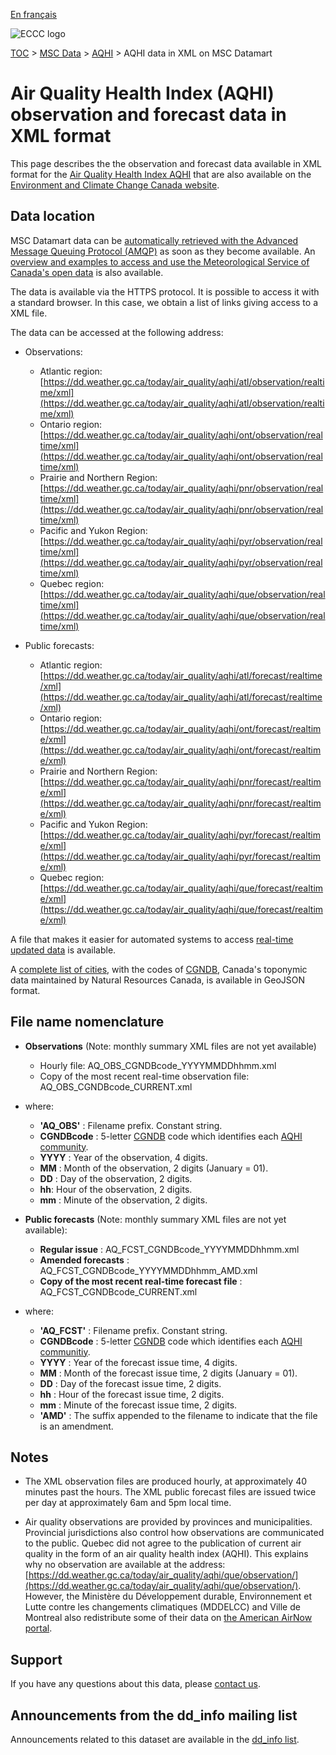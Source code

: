 [En français](readme_aqhi-datamartxml_fr.md)

![ECCC logo](../../img_eccc-logo.png)

[TOC](../../readme_en.md) > [MSC Data](../readme_en.md) > [AQHI](readme_aqhi_en.md) > AQHI data in XML on MSC Datamart

# Air Quality Health Index (AQHI) observation and forecast data in XML format

This page describes the the observation and forecast data available in XML format for the [Air Quality Health Index AQHI](readme_aqhi_en.md) that are also available on the [Environment and Climate Change Canada website](https://meteo.gc.ca/airquality/pages/index_e.html). 

## Data location

MSC Datamart data can be [automatically retrieved with the Advanced Message Queuing Protocol (AMQP)](../../msc-datamart/amqp_en.md) as soon as they become available. An [overview and examples to access and use the Meteorological Service of Canada's open data](../../usage/readme_en.md) is also available.

The data is available via the HTTPS protocol. It is possible to access it with a standard browser. In this case, we obtain a list of links giving access to a XML file.

The data can be accessed at the following address:

* Observations:

    * Atlantic region: [https://dd.weather.gc.ca/today/air_quality/aqhi/atl/observation/realtime/xml](https://dd.weather.gc.ca/today/air_quality/aqhi/atl/observation/realtime/xml)
    * Ontario region: [https://dd.weather.gc.ca/today/air_quality/aqhi/ont/observation/realtime/xml](https://dd.weather.gc.ca/today/air_quality/aqhi/ont/observation/realtime/xml)
    * Prairie and Northern Region: [https://dd.weather.gc.ca/today/air_quality/aqhi/pnr/observation/realtime/xml](https://dd.weather.gc.ca/today/air_quality/aqhi/pnr/observation/realtime/xml)
    * Pacific and Yukon Region: [https://dd.weather.gc.ca/today/air_quality/aqhi/pyr/observation/realtime/xml](https://dd.weather.gc.ca/today/air_quality/aqhi/pyr/observation/realtime/xml)
    * Quebec region: [https://dd.weather.gc.ca/today/air_quality/aqhi/que/observation/realtime/xml](https://dd.weather.gc.ca/today/air_quality/aqhi/que/observation/realtime/xml)
      
* Public forecasts:

    * Atlantic region: [https://dd.weather.gc.ca/today/air_quality/aqhi/atl/forecast/realtime/xml](https://dd.weather.gc.ca/today/air_quality/aqhi/atl/forecast/realtime/xml)
    * Ontario region: [https://dd.weather.gc.ca/today/air_quality/aqhi/ont/forecast/realtime/xml](https://dd.weather.gc.ca/today/air_quality/aqhi/ont/forecast/realtime/xml)
    * Prairie and Northern Region: [https://dd.weather.gc.ca/today/air_quality/aqhi/pnr/forecast/realtime/xml](https://dd.weather.gc.ca/today/air_quality/aqhi/pnr/forecast/realtime/xml)
    * Pacific and Yukon Region: [https://dd.weather.gc.ca/today/air_quality/aqhi/pyr/forecast/realtime/xml](https://dd.weather.gc.ca/today/air_quality/aqhi/pyr/forecast/realtime/xml)
    * Quebec region: [https://dd.weather.gc.ca/today/air_quality/aqhi/que/forecast/realtime/xml](https://dd.weather.gc.ca/today/air_quality/aqhi/que/forecast/realtime/xml)

A file that makes it easier for automated systems to access [real-time updated data](https://dd.meteo.gc.ca/today/air_quality/doc/AQHI_XML_File_List.xml) is available. 

A [complete list of cities](https://collaboration.cmc.ec.gc.ca/cmc/cmos/public_doc/msc-data/aqhi/aqhi_station.geojson), with the codes of [CGNDB](http://www4.rncan.gc.ca/search-place-names/unique), Canada's toponymic data maintained by Natural Resources Canada, is available in GeoJSON format. 

## File name nomenclature 


* **Observations** (Note: monthly summary XML files are not yet available)
    * Hourly file: AQ_OBS_CGNDBcode_YYYYMMDDhhmm.xml
    * Copy of the most recent real-time observation file: AQ_OBS_CGNDBcode_CURRENT.xml

* where:

    * __'AQ_OBS'__ : Filename prefix. Constant string.
    * __CGNDBcode__ : 5-letter [CGNDB](http://www4.rncan.gc.ca/search-place-names/unique) code which identifies each [AQHI community](https://collaboration.cmc.ec.gc.ca/cmc/cmos/public_doc/msc-data/aqhi/aqhi_community.geojson). 
    * __YYYY__ : Year of the observation, 4 digits.
    * __MM__ : Month of the observation, 2 digits (January = 01).
    * __DD__ : Day of the observation, 2 digits.
    * __hh__: Hour of the observation, 2 digits.
    * __mm__ : Minute of the observation, 2 digits.


* **Public forecasts** (Note: monthly summary XML files are not yet available):
    * __Regular issue__ :     AQ_FCST_CGNDBcode_YYYYMMDDhhmm.xml
    * __Amended forecasts__ : AQ_FCST_CGNDBcode_YYYYMMDDhhmm_AMD.xml
    * __Copy of the most recent real-time forecast file__ : AQ_FCST_CGNDBcode_CURRENT.xml
   
* where:
    
    * __'AQ_FCST'__ :  Filename prefix. Constant string.
    * __CGNDBcode__ : 5-letter [CGNDB](http://www4.rncan.gc.ca/search-place-names/unique) code which identifies each [AQHI communitiy](https://collaboration.cmc.ec.gc.ca/cmc/cmos/public_doc/msc-data/aqhi/aqhi_community.geojson). 
    * __YYYY__ : Year of the forecast issue time, 4 digits.
    * __MM__ : Month of the forecast issue time, 2 digits (January = 01).
    * __DD__ : Day of the forecast issue time, 2 digits.
    * __hh__ : Hour of the forecast issue time, 2 digits.
    * __mm__ : Minute of the forecast issue time, 2 digits.
    * __'AMD'__ : The suffix appended to the filename to indicate that the file is an amendment.

## Notes

* The XML observation files are produced hourly, at approximately 40 minutes past the hours. The XML public forecast files are issued twice per day at approximately 6am and 5pm local time.

* Air quality observations are provided by provinces and municipalities. Provincial jurisdictions also control how observations are communicated to the public. Quebec did not agree to the publication of current air quality in the form of an air quality health index (AQHI). This explains why no observation are available at the address: [https://dd.weather.gc.ca/today/air_quality/aqhi/que/observation/](https://dd.weather.gc.ca/today/air_quality/aqhi/que/observation/). However, the Ministère du Développement durable, Environnement et Lutte contre les changements climatiques (MDDELCC) and Ville de Montreal also redistribute some of their data on [the American AirNow portal](https://www.epa.gov/outdoor-air-quality-data/download-daily-data).

## Support

If you have any questions about this data, please [contact us](https://weather.gc.ca/mainmenu/contact_us_e.html).

## Announcements from the dd_info mailing list 

Announcements related to this dataset are available in the [dd_info list](https://comm.collab.science.gc.ca/mailman3/postorius/lists/dd_info/).
